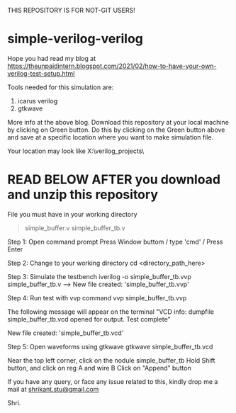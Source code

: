 THIS REPOSITORY IS FOR NOT-GIT USERS!
# simple-verilog-verilog
Hope you had read my blog at https://theunpaidintern.blogspot.com/2021/02/how-to-have-your-own-verilog-test-setup.html

Tools needed for this simulation are:
1. icarus verilog
2. gtkwave

More info at the above blog.
Download this repository at your local machine by clicking on Green button.
Do this by clicking on the Green button above and save at a specific location where you want to make simulation file.

Your location may look like X:\verilog_projects\

# READ BELOW AFTER you download and unzip this repository

File you must have in your working directory
> simple_buffer.v
> simple_buffer_tb.v

Step 1: Open command prompt
Press Window buttom / type 'cmd' / Press Enter

Step 2: Change to your working directory
cd <directory_path_here>

Step 3: Simulate the testbench
iverilog -o simple_buffer_tb.vvp simple_buffer_tb.v
--> New file created: 'simple_buffer_tb.vvp'

Step 4: Run test with vvp command
vvp simple_buffer_tb.vvp

The following message will appear on the terminal
"VCD info: dumpfile simple_buffer_tb.vcd opened for output.
Test complete"

New file created: 'simple_buffer_tb.vcd'

Step 5: Open waveforms using gtkwave
gtkwave simple_buffer_tb.vcd

Near the top left corner, click on the nodule simple_buffer_tb 
Hold Shift button, and click on reg A and wire B
Click on "Append" button

If you have any query, or face any issue related to this,
kindly drop me a mail at shrikant.stu@gmail.com

Shri.
